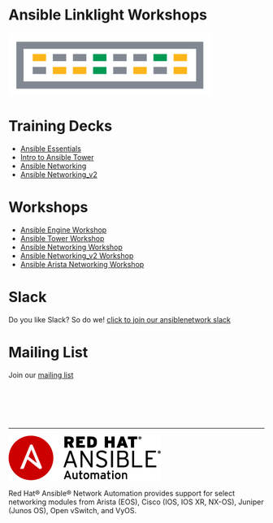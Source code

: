 # Ansible Linklight Workshops

![linklight](images/linklight.png)

# Training Decks
- [Ansible Essentials](decks/ansible-essentials.html)
- [Intro to Ansible Tower](decks/intro-to-ansible-tower.html)
- [Ansible Networking](decks/ansible-networking.html)
- [Ansible Networking_v2](decks/ansible-network_v2.html)

# Workshops

- [Ansible Engine Workshop](exercises/ansible_engine/README.md)  
- [Ansible Tower Workshop](exercises/ansible_tower/README.md)  
- [Ansible Networking Workshop](exercises/networking/README.md)  
- [Ansible Networking_v2 Workshop](exercises/networking_v2/README.md)  
- [Ansible Arista Networking Workshop](vagrant-demo/arista/labs/README.md)  

# Slack
Do you like Slack?  So do we! [click to join our ansiblenetwork slack](https://join.slack.com/t/ansiblenetwork/shared_invite/enQtMzEyMTcxMTE5NjM3LWIyMmQ4YzNhYTA4MjA2OTRhZDQzMTZkNWZlN2E3NzhhMWQ5ZTdmNmViNjk2M2JkYzJjODhjMjVjMGUxZjc2MWE)

# Mailing List
Join our [mailing list](https://www.redhat.com/mailman/listinfo/linklight)

<br><br><br><br>

 ---
![Red Hat Ansible Automation](images/rh-ansible-automation.png)

Red Hat® Ansible® Network Automation provides support for select networking modules from Arista (EOS), Cisco (IOS, IOS XR, NX-OS), Juniper (Junos OS), Open vSwitch, and VyOS.
